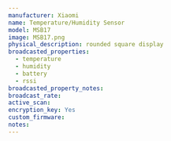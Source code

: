 ```yaml
---
manufacturer: Xiaomi
name: Temperature/Humidity Sensor
model: MSB17
image: MSB17.png
physical_description: rounded square display
broadcasted_properties:
  - temperature
  - humidity
  - battery
  - rssi
broadcasted_property_notes:
broadcast_rate:
active_scan:
encryption_key: Yes
custom_firmware:
notes:
---
```

